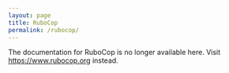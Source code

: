 ```yaml
---
layout: page
title: RuboCop
permalink: /rubocop/
---
```


The documentation for RuboCop is no longer available here. Visit
<https://www.rubocop.org> instead.
